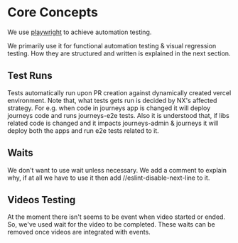 # Core Concepts

We use [playwright](https://playwright.dev/) to achieve automation testing.

We primarily use it for functional automation testing & visual regression testing. How they are structured and written is explained in the next section.

## Test Runs

Tests automatically run upon PR creation against dynamically created vercel environment. Note that, what tests gets run is decided by NX's affected strategy. For e.g. when code in journeys app is changed it will deploy journeys code and runs journeys-e2e tests. Also it is understood that, if libs related code is changed and it impacts journeys-admin & journeys it will deploy both the apps and run e2e tests related to it.

## Waits

We don't want to use wait unless necessary. We add a comment to explain why, if at all we have to use it then add //eslint-disable-next-line to it.

## Videos Testing

At the moment there isn't seems to be event when video started or ended. So, we've used wait for the video to be completed. These waits can be removed once videos are integrated with events.

